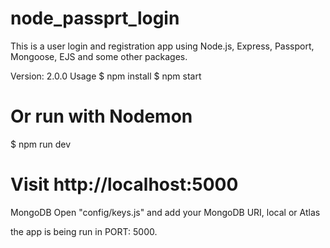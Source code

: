 # node_passprt_login
 
 This is a user login and registration app using Node.js, Express, Passport, Mongoose, EJS and some other packages.

Version: 2.0.0
Usage
$ npm install
$ npm start
# Or run with Nodemon
$ npm run dev

# Visit http://localhost:5000
MongoDB
Open "config/keys.js" and add your MongoDB URI, local or Atlas

the app is being run in PORT: 5000.
